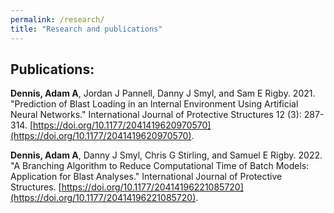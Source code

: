 ```yaml
---
permalink: /research/
title: "Research and publications"
---
```


[comment]: <> (## Research introduction:)
[comment]: <> (#Temporary text.)

## Publications:

**Dennis, Adam A**, Jordan J Pannell, Danny J Smyl, and Sam E Rigby. 2021. "Prediction of Blast Loading in an Internal Environment Using Artificial Neural Networks." International Journal of Protective Structures 12 (3): 287-314. [https://doi.org/10.1177/2041419620970570](https://doi.org/10.1177/2041419620970570).
 
**Dennis, Adam A**, Danny J Smyl, Chris G Stirling, and Samuel E Rigby. 2022. "A Branching Algorithm to Reduce Computational Time of Batch Models: Application for Blast Analyses." International Journal of Protective Structures. [https://doi.org/10.1177/20414196221085720](https://doi.org/10.1177/20414196221085720).
